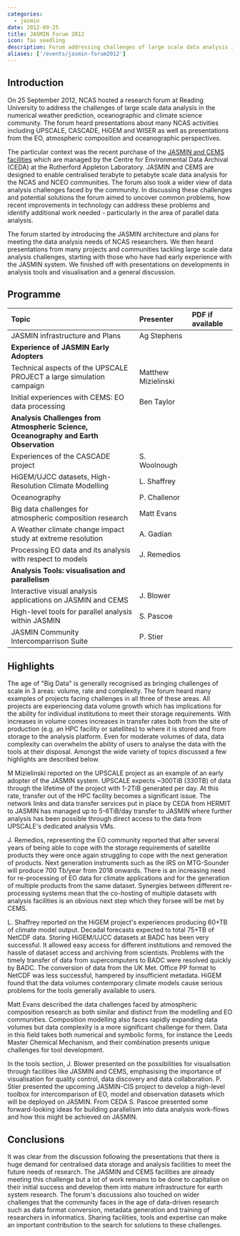 ```yaml
---
categories:
  - jasmin
date: 2012-09-25
title: JASMIN Forum 2012
icon: fas seedling
description: Forum addressing challenges of large scale data analysis in the atmospheric science community.
aliases: ['/events/jasmin-forum2012']
---
```



<h2 id="introduction">Introduction</h2>
<p>On 25 September 2012, NCAS hosted a research forum at Reading University to address the challenges of large scale data analysis in the numerical weather prediction, oceanographic and climate science community. The forum heard presentations about many NCAS activities including UPSCALE, CASCADE, HiGEM and WISER as well as presentations from the EO, atmospheric composition and oceanographic perspectives.</p>
<p>The particular context was the recent purchase of the <a href="http://arxiv.org/abs/1204.3553">JASMIN and CEMS facilities</a> which are managed by the Centre for Environmental Data Archival (CEDA) at the Rutherford Appleton Laboratory. JASMIN and CEMS are designed to enable centralised terabyte to petabyte scale data analysis for the NCAS and NCEO communities. The forum also took a wider view of data analysis challenges faced by the community. In discussing these challenges and potential solutions the forum aimed to uncover common problems, how recent improvements in technology can address these problems and identify additional work needed - particularly in the area of parallel data analysis.</p>
<p>The forum started by introducing the JASMIN architecture and plans for meeting the data analysis needs of NCAS researchers. We then heard presentations from many projects and communities tackling large scale data analysis challenges, starting with those who have had early experience with the JASMIN system. We finished off with presentations on developments in analysis tools and visualisation and a general discussion.</p>

<h2 id="programme">Programme</h2>
<table class="table">
<thead>
<tr class="header">
<th align="left">Topic</th>
<th align="left">Presenter</th>
<th align="left">PDF if available</th>
</tr>
</thead>
<tbody>
<tr class="odd">
<td align="left">JASMIN infrastructure and Plans</td>
<td align="left">Ag Stephens</td>
<td align="left"><a class="btn btn-primary" href="https://drive.google.com/file/d/18EPER_mGeC7LITHdww2xWHbTztZQi6KO/view?usp=sharing"><span class="fas fa-download"></span></a></td>
</tr>
<tr class="even">
<td align="left"><strong>Experience of JASMIN Early Adopters</strong></td>
<td align="left"></td>
<td align="left"></td>
</tr>
<tr class="odd">
<td align="left">Technical aspects of the UPSCALE PROJECT a large simulation campaign</td>
<td align="left">Matthew Mizielinski</td>
<td align="left"><a class="btn btn-primary" href="https://drive.google.com/file/d/18KlQrsvWQJX8f7Cz3E0yW5om-C3-l1n8/view?usp=sharing"><span class="fas fa-download"></span></a></td>
</tr>
<tr class="even">
<td align="left">Initial experiences with CEMS: EO data processing</td>
<td align="left">Ben Taylor</td>
<td align="left"><a class="btn btn-primary" href="https://drive.google.com/file/d/18NTP1YSNwAIIS9lSXiShBdoq1Z3xDmel/view?usp=sharing"><span class="fas fa-download"></span></a></td>
</tr>
<tr class="odd">
<td align="left"><strong>Analysis Challenges from Atmospheric Science, Oceanography and Earth Observation</strong></td>
<td align="left"></td>
<td align="left"></td>
</tr>
<tr class="even">
<td align="left">Experiences of the CASCADE project</td>
<td align="left">S. Woolnough</td>
<td align="left"></td>
</tr>
<tr class="odd">
<td align="left">HiGEM/UJCC datasets, High-Resolution Climate Modelling</td>
<td align="left">L. Shaffrey</td>
<td align="left"><a class="btn btn-primary" href="https://drive.google.com/file/d/18QRtw3RBjb12wy8FuW1UKftlSlaKa2Ak/view?usp=sharing"><span class="fas fa-download"></span></a></td>
</tr>
<tr class="even">
<td align="left">Oceanography</td>
<td align="left">P. Challenor</td>
<td align="left"></td>
</tr>
<tr class="odd">
<td align="left">Big data challenges for atmospheric composition research</td>
<td align="left">Matt Evans</td>
<td align="left"></td>
</tr>
<tr class="even">
<td align="left">A Weather climate change impact study at extreme resolution</td>
<td align="left">A. Gadian</td>
<td align="left"><a class="btn btn-primary" href="https://drive.google.com/file/d/18WmxTtTwQ0APnFlZ0145DAd7kosL7NLK/view?usp=sharing"><span class="fas fa-download"></span></a></td>
</tr>
<tr class="odd">
<td align="left">Processing EO data and its analysis with respect to models</td>
<td align="left">J. Remedios</td>
<td align="left"><a class="btn btn-primary" href="https://drive.google.com/file/d/18i3HqcvZ0QSMmFt4T8k_hL1QK0Vwsvnm/view?usp=sharing"><span class="fas fa-download"></span></a></td>
</tr>
<tr class="even">
<td align="left"><strong>Analysis Tools: visualisation and parallelism</strong></td>
<td align="left"></td>
<td align="left"></td>
</tr>
<tr class="odd">
<td align="left">Interactive visual analysis applications on JASMIN and CEMS</td>
<td align="left">J. Blower</td>
<td align="left"><a class="btn btn-primary" href="https://drive.google.com/file/d/18Y-SMUS_V6eLJAzj2BBuTcFPuSEAS3ww/view?usp=sharing"><span class="fas fa-download"></span></a></td>
</tr>
<tr class="even">
<td align="left">High-level tools for parallel analysis within JASMIN</td>
<td align="left">S. Pascoe</td>
<td align="left"><a class="btn btn-primary" href="https://drive.google.com/file/d/18XKNFwhvZMSaOO7P10-GvhdExMLTR775/view?usp=sharing"><span class="fas fa-download"></span></a></td>
</tr>
<tr class="odd">
<td align="left">JASMIN Community Intercomparrison Suite</td>
<td align="left">P. Stier</td>
<td align="left"><a class="btn btn-primary" href="https://drive.google.com/file/d/18k2ppz632NR7OSitD511HqYERnFRKlXk/view?usp=sharing"><span class="fas fa-download"></span></a></td>
</tr>
</tbody>
</table>
<h2 id="highlights">Highlights</h2>
<p>The age of "Big Data" is generally recognised as bringing challenges of scale in 3 areas: volume, rate and complexity. The forum heard many examples of projects facing challenges in all three of these areas. All projects are experiencing data volume growth which has implications for the ability for individual institutions to meet their storage requirements. With increases in volume comes increases in transfer rates both from the site of production (e.g. an HPC facility or satellites) to where it is stored and from storage to the analysis platform. Even for moderate volumes of data, data complexity can overwhelm the ability of users to analyse the data with the tools at their disposal. Amongst the wide variety of topics discussed a few highlights are described below.</p>
<p>M Mizielinski reported on the UPSCALE project as an example of an early adopter of the JASMIN system. UPSCALE expects ~300TiB (330TB) of data through the lifetime of the project with 1-2TiB generated per day. At this rate, transfer out of the HPC facility becomes a significant issue. The network links and data transfer services put in place by CEDA from HERMIT to JASMIN has managed up to 5-6TiB/day transfer to JASMIN where further analysis has been possible through direct access to the data from UPSCALE's dedicated analysis VMs.</p>
<p>J. Remedios, representing the EO community reported that after several years of being able to cope with the storage requirements of satellite products they were once again struggling to cope with the next generation of products. Next generation instruments such as the IRS on MTG-Sounder will produce 700 Tb/year from 2018 onwards. There is an increasing need for re-processing of EO data for climate applications and for the generation of multiple products from the same dataset. Synergies between different re-processing systems mean that the co-hosting of multiple datasets with analysis facilities is an obvious next step which they forsee will be met by CEMS.</p>
<p>L. Shaffrey reported on the HiGEM project's experiences producing 60+TB of climate model output. Decadal forecasts expected to total 75+TB of NetCDF data. Storing HiGEM/UJCC datasets at BADC has been very successful. It allowed easy access for different institutions and removed the hassle of dataset access and archiving from scientists. Problems with the timely transfer of data from supercomputers to BADC were resolved quickly by BADC. The conversion of data from the UK Met. Office PP format to NetCDF was less successful, hampered by insufficient metadata. HiGEM found that the data volumes contemporary climate models cause serious problems for the tools generally available to users.</p>
<p>Matt Evans described the data challenges faced by atmospheric composition research as both similar and distinct from the modelling and EO communities. Composition modelling also faces rapidly expanding data volumes but data complexity is a more significant challenge for them. Data in this field takes both numerical and symbolic forms, for instance the Leeds Master Chemical Mechanism, and their combination presents unique challenges for tool development.</p>
<p>In the tools section, J. Blower presented on the possibilities for visualisation through facilities like JASMIN and CEMS, emphasising the importance of visualisation for quality control, data discovery and data collaboration. P. Stier presented the upcoming JASMIN-CIS project to develop a high-level toolbox for intercomparison of EO, model and observation datasets which will be deployed on JASMIN. From CEDA S. Pascoe presented some forward-looking ideas for building parallelism into data analysis work-flows and how this might be achieved on JASMIN.</p>
<h2 id="conclusions">Conclusions</h2>
<p>It was clear from the discussion following the presentations that there is huge demand for centralised data storage and analysis facilities to meet the future needs of research. The JASMIN and CEMS facilities are already meeting this challenge but a lot of work remains to be done to capitalise on their initial success and develop them into mature infrastructure for earth system research. The forum's discussions also touched on wider challenges that the community faces in the age of data-driven research such as data format conversion, metadata generation and training of researchers in informatics. Sharing facilities, tools and expertise can make an important contribution to the search for solutions to these challenges.</p>

